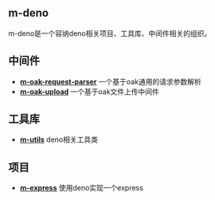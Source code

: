## m-deno

m-deno是一个容纳deno相关项目、工具库、中间件相关的组织。

## 中间件
- **[m-oak-request-parser](https://github.com/m-deno/m-oak-request-parser)**  一个基于oak通用的请求参数解析
- **[m-oak-upload](https://github.com/m-deno/m-oak-upload)**  一个基于oak文件上传中间件

## 工具库
- **[m-utils](https://github.com/m-deno/m-utils)** deno相关工具类

## 项目
- **[m-express](https://github.com/m-deno/m-express)** 使用deno实现一个express

<!-- ## 汇总
<img align="" height="137px" src="https://github-readme-stats.vercel.app/api?username=MisterZhouZhou&hide_title=true&hide_border=true&show_icons=true&include_all_commits=true&line_height=21&bg_color=0,EC6C6C,FFD479,FFFC79,73FA79&locale=cn" /><img align="" height="137px" src="https://github-readme-stats.vercel.app/api/top-langs/?username=MisterZhouZhou&hide_title=true&hide_border=true&layout=compact&bg_color=0,73FA79,73FDFF,D783FF&locale=cn" /> -->
